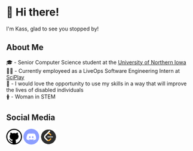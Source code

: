 # 👋 Hi there!  
I'm Kass, glad to see you stopped by!

## About Me
🎓 - Senior Computer Science student at the [University of Northern Iowa](https://uni.edu/)  
👩‍💻 - Currently employeed as a LiveOps Software Engineering Intern at [SciPlay](https://www.sciplay.com/)  
🦾 - I would love the opportunity to use my skills in a way that will improve the lives of disabled individuals  
🚺 - Woman in STEM  

## Social Media
<div>
    <a href="https://github.com/CallMeKass/"><img style="width: 42px;height: 42px;"; src="icons/github.png" alt="github user: CallMeKass"></a>
    <a href="https://discordapp.com/users/Cooties#3015/"><img style="width: 42px;height: 42px;"; src="icons/discord.png" alt="discord user: Cooties#3015"></a>
    <a href="https://leetcode.com/0xCA55/"><img style="width: 42px;height: 42px;"; src="icons/leetcode.png" alt="leetcode user: 0xCA55"></a>
</div>